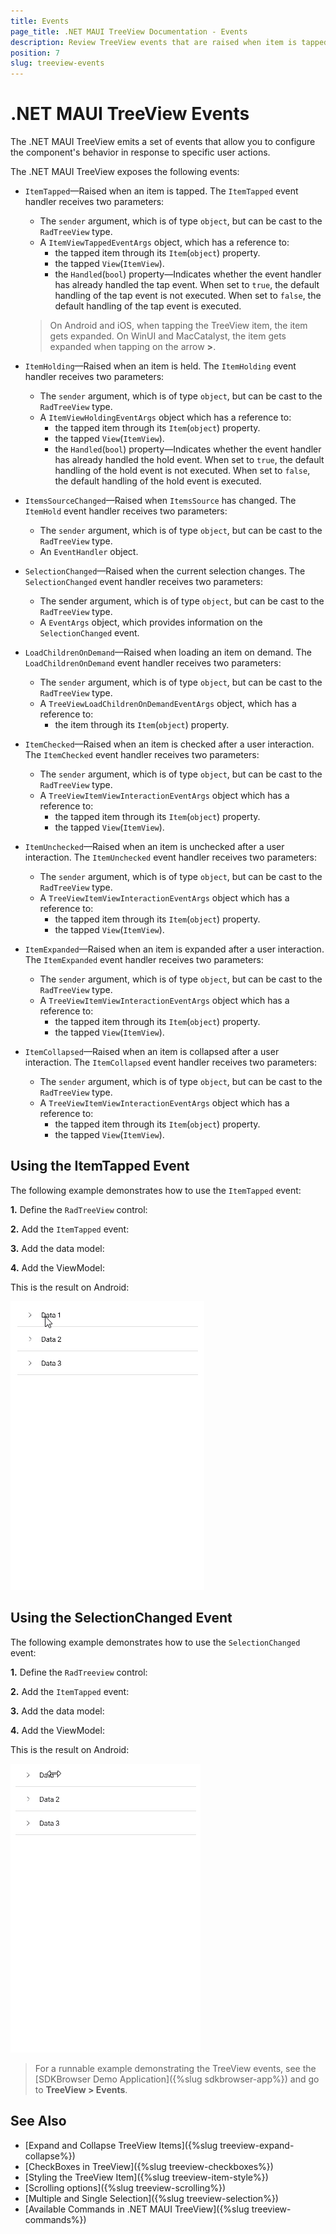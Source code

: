 ```yaml
---
title: Events
page_title: .NET MAUI TreeView Documentation - Events
description: Review TreeView events that are raised when item is tapped, selected and source is changed. 
position: 7
slug: treeview-events
---
```


# .NET MAUI TreeView Events

The .NET MAUI TreeView emits a set of events that allow you to configure the component's behavior in response to specific user actions.

The .NET MAUI TreeView exposes the following events:

* `ItemTapped`&mdash;Raised when an item is tapped. The `ItemTapped` event handler receives two parameters:
	* The `sender` argument, which is of type `object`, but can be cast to the `RadTreeView` type.
	* A `ItemViewTappedEventArgs` object, which has a reference to:
		* the tapped item through its `Item`(`object`) property.
		* the tapped `View`(`ItemView`).
		* the `Handled`(`bool`) property&mdash;Indicates whether the event handler has already handled the tap event. When set to `true`, the default handling of the tap event is not executed. When set to `false`, the default handling of the tap event is executed.

	> On Android and iOS, when tapping the TreeView item, the item gets expanded. On WinUI and MacCatalyst, the item gets expanded when tapping on the arrow **>**. 

* `ItemHolding`&mdash;Raised when an item is held. The `ItemHolding` event handler receives two parameters:
	* The `sender` argument, which is of type `object`, but can be cast to the `RadTreeView` type.
	* A `ItemViewHoldingEventArgs` object which has a reference to:
		* the tapped item through its `Item`(`object`) property.
		* the tapped `View`(`ItemView`).
		* the `Handled`(`bool`) property&mdash;Indicates whether the event handler has already handled the hold event. When set to `true`, the default handling of the hold event is not executed. When set to `false`, the default handling of the hold event is executed.

* `ItemsSourceChanged`&mdash;Raised when `ItemsSource` has changed. The `ItemHold` event handler receives two parameters:
	* The `sender` argument, which is of type `object`, but can be cast to the `RadTreeView` type.
	* An `EventHandler` object.
	
* `SelectionChanged`&mdash;Raised when the current selection changes. The `SelectionChanged` event handler receives two parameters:
	* The sender argument, which is of type `object`, but can be cast to the `RadTreeView` type.
	* A `EventArgs` object, which provides information on the `SelectionChanged` event.

* `LoadChildrenOnDemand`&mdash;Raised when loading an item on demand. The `LoadChildrenOnDemand` event handler receives two parameters:
	* The `sender` argument, which is of type `object`, but can be cast to the `RadTreeView` type.
	* A `TreeViewLoadChildrenOnDemandEventArgs` object, which has a reference to:
		* the item through its `Item`(`object`) property.
		

* `ItemChecked`&mdash;Raised when an item is checked after a user interaction. The `ItemChecked` event handler receives two parameters:
	* The `sender` argument, which is of type `object`, but can be cast to the `RadTreeView` type.
	* A `TreeViewItemViewInteractionEventArgs` object which has a reference to:
		* the tapped item through its `Item`(`object`) property.
		* the tapped `View`(`ItemView`).

* `ItemUnchecked`&mdash;Raised when an item is unchecked after a user interaction. The `ItemUnchecked` event handler receives two parameters:
	* The `sender` argument, which is of type `object`, but can be cast to the `RadTreeView` type.
	* A `TreeViewItemViewInteractionEventArgs` object which has a reference to:
		* the tapped item through its `Item`(`object`) property.
		* the tapped `View`(`ItemView`).

* `ItemExpanded`&mdash;Raised when an item is expanded after a user interaction. The `ItemExpanded` event handler receives two parameters:
	* The `sender` argument, which is of type `object`, but can be cast to the `RadTreeView` type.
	* A `TreeViewItemViewInteractionEventArgs` object which has a reference to:
		* the tapped item through its `Item`(`object`) property.
		* the tapped `View`(`ItemView`).

* `ItemCollapsed`&mdash;Raised when an item is collapsed after a user interaction. The `ItemCollapsed` event handler receives two parameters:
	* The `sender` argument, which is of type `object`, but can be cast to the `RadTreeView` type.
	* A `TreeViewItemViewInteractionEventArgs` object which has a reference to:
		* the tapped item through its `Item`(`object`) property.
		* the tapped `View`(`ItemView`).

## Using the ItemTapped Event

The following example demonstrates how to use the `ItemTapped` event:

**1.** Define the `RadTreeView` control: 

<snippet id='treeview-itemtapped'/>

**2.** Add the `ItemTapped` event: 

<snippet id='treeview-itemtapped-event'/>

**3.** Add the data model: 

<snippet id='treeview-events-data'/>

**4.** Add the ViewModel: 

<snippet id='treeview-events-viewmodel'/>

This is the result on Android:

![.NET MAUI TreeView ItemTapped Event](images/treeview-itemtapped.gif)

## Using the SelectionChanged Event

The following example demonstrates how to use the `SelectionChanged` event:

**1.** Define the `RadTreeview` control: 

<snippet id='treeview-selectionchanged'/>

**2.** Add the `ItemTapped` event: 

<snippet id='treeview-selectionchanged-event'/>

**3.** Add the data model: 

<snippet id='treeview-events-data'/>

**4.** Add the ViewModel: 

<snippet id='treeview-events-viewmodel'/>

This is the result on Android:

![.NET MAUI TreeView SelectionChanged Event](images/treeview-selection.gif)

> For a runnable example demonstrating the TreeView events, see the [SDKBrowser Demo Application]({%slug sdkbrowser-app%}) and go to **TreeView > Events**.

## See Also

* [Expand and Collapse TreeView Items]({%slug treeview-expand-collapse%})
* [CheckBoxes in TreeView]({%slug treeview-checkboxes%})
* [Styling the TreeView Item]({%slug treeview-item-style%})
* [Scrolling options]({%slug treeview-scrolling%})
* [Multiple and Single Selection]({%slug treeview-selection%})
* [Available Commands in .NET MAUI TreeView]({%slug treeview-commands%})
